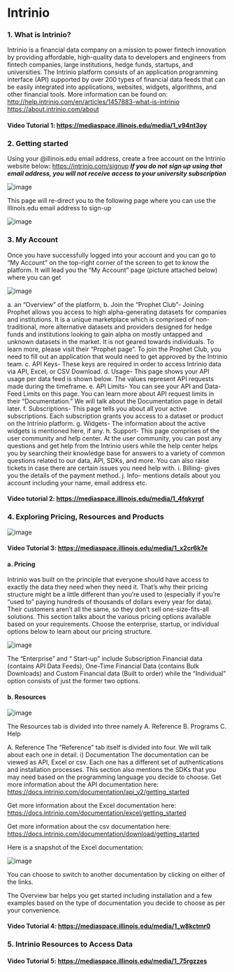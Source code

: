 # Intrinio

### 1.	What is Intrinio?
Intrinio is a financial data company on a mission to power fintech innovation by providing affordable, high-quality data to developers and engineers from fintech companies, large institutions, hedge funds, startups, and universities. The Intrinio platform consists of an application programming interface (API) supported by over 200 types of financial data feeds that can be easily integrated into applications, websites, widgets, algorithms, and other financial tools.
More information can be found on:
http://help.intrinio.com/en/articles/1457883-what-is-intrinio
https://about.intrinio.com/about

#### Video Tutorial 1: https://mediaspace.illinois.edu/media/1_v94nt3oy


### 2.	Getting started
Using your @illinois.edu email address, create a free account on the Intrinio website below:
https://intrinio.com/signup
***If you do not sign up using that email address, you will not receive access to your university subscription***

![image](https://user-images.githubusercontent.com/50637128/88725122-38fcaa80-d0f1-11ea-8d72-7c596b6d847b.png)


This page will re-direct you to the following page where you can use the Illinois.edu email address to sign-up

![image](https://user-images.githubusercontent.com/50637128/88725324-91cc4300-d0f1-11ea-83af-484bd303d4e6.png)

### 3.	My Account
Once you have successfully logged into your account and you can go to “My Account” on the top-right corner of the screen to get to know the platform. It will lead you the “My Account” page (picture attached below) where you can get 

![image](https://user-images.githubusercontent.com/50637128/88725958-888fa600-d0f2-11ea-85c9-ec00d5096d82.png)

a.	an “Overview” of the platform, 
b.	Join the “Prophet Club”- Joining Prophet allows you access to high alpha-generating datasets for companies and institutions. It is a unique marketplace which is comprised of non-traditional, more alternative datasets and providers designed for hedge funds and institutions looking to gain alpha on mostly untapped and unknown datasets in the market. It is not geared towards individuals. To learn more, please visit their “Prophet page”. To join the Prophet Club, you need to fill out an application that would need to get approved by the Intrinio team. 
c.	API Keys- These keys are required in order to access Intrinio data via API, Excel, or CSV Download. 
d.	Usage- This page shows your API usage per data feed is shown below. The values represent API requests made during the timeframe.
e.	API Limits- You can see your API and Data-Feed Limits on this page. You can learn more about API request limits in their “Documentation.” We will talk about the Documentation page in detail later.
f.	Subscriptions- This page tells you about all your active subscriptions. Each subscription grants you access to a dataset or product on the Intrinio platform.
g.	Widgets- The information about the active widgets is mentioned here, if any.
h.	Support- This page comprises of the user community and help center. At the user community, you can post any questions and get help from the Intrinio users while the help center helps you by searching their knowledge base for answers to a variety of common questions related to our data, API, SDKs, and more. You can also raise tickets in case there are certain issues you need help with.
i.	Billing- gives you the details of the payment method.
j.	Info– mentions details about you account including your name, email address etc.

#### Video tutorial 2: https://mediaspace.illinois.edu/media/1_4fqkyrgf


### 4.	Exploring Pricing, Resources and Products

![image](https://user-images.githubusercontent.com/50637128/88725470-c3dda500-d0f1-11ea-979a-f183e6854c63.png)

#### Video Tutorial 3: https://mediaspace.illinois.edu/media/1_x2cr6k7e

#### a.	Pricing
Intrinio was built on the principle that everyone should have access to exactly the data they need when they need it. That’s why their pricing structure might be a little different than you’re used to (especially if you’re “used to” paying hundreds of thousands of dollars every year for data).
Their customers aren’t all the same, so they don’t sell one-size-fits-all solutions. 
This section talks about the various pricing options available based on your requirements.
Choose the enterprise, startup, or individual options below to learn about our pricing structure.

![image](https://user-images.githubusercontent.com/50637128/88725523-d9eb6580-d0f1-11ea-9b9f-745f2f57a4f6.png)

The “Enterprise” and “ Start-up” include Subscription Financial data (contains API Data Feeds), One-Time Financial Data (contains Bulk Downloads) and Custom Financial data (Built to order) while the “Individual” option consists of just the former two options.


#### b.	Resources 

![image](https://user-images.githubusercontent.com/50637128/88725582-f25b8000-d0f1-11ea-85d9-097a228220d0.png)


The Resources tab is divided into three namely
A.	Reference 
B.	Programs
C.	Help

A.	Reference
The “Reference” tab itself is divided into four. We will talk about each one in detail.
i)	Documentation
The documentation can be viewed as API, Excel or csv. Each one has a different set of authentications and installation processes.
This section also mentions the SDKs that you may need based on the programming language you decide to choose. 
Get more information about the API documentation here:
https://docs.intrinio.com/documentation/api_v2/getting_started

Get more information about the Excel documentation here:
https://docs.intrinio.com/documentation/excel/getting_started

Get more information about the csv documentation here:
https://docs.intrinio.com/documentation/download/getting_started

Here is a snapshot of the Excel documentation:

![image](https://user-images.githubusercontent.com/50637128/88725604-fd161500-d0f1-11ea-8d6d-35509e196833.png)

You can choose to switch to another documentation by clicking on either of the links.

The Overview bar helps you get started including installation and a few examples based on the type of documentation you decide to choose as per your convenience.

#### Video Tutorial 4: https://mediaspace.illinois.edu/media/1_w8kctmr0

 ### 5. Intrinio Resources to Access Data

#### Video Tutorial 5: https://mediaspace.illinois.edu/media/1_75rgzzes



